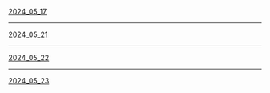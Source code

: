 [2024_05_17](https://youtube.com/live/mI_tPiMEw5U)

---

[2024_05_21](https://youtube.com/live/MVTU2RnefQE)

---

[2024_05_22](https://youtube.com/live/UozC6o4NiBk)

---

[2024_05_23](https://youtube.com/live/xRv-D0m8FsM)